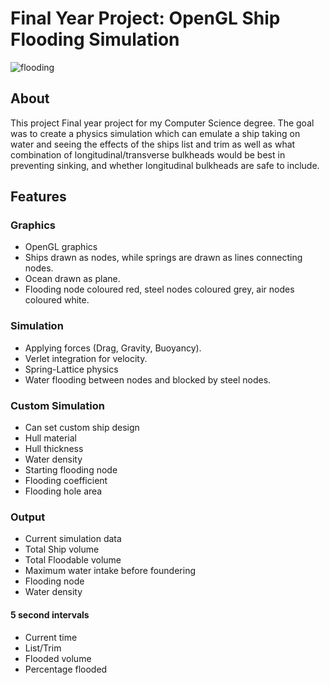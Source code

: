 # Final Year Project: OpenGL Ship Flooding Simulation
![flooding](https://i.imgur.com/bhoK9Rt.png)
## About
This project Final year project for my Computer Science degree. The goal was to create a physics simulation which can emulate a ship taking on water and seeing the effects of the ships list and trim as well as what combination of longitudinal/transverse bulkheads would be best in preventing sinking, and whether longitudinal bulkheads are safe to include. 

## Features
### Graphics
- OpenGL graphics
- Ships drawn as nodes, while springs are drawn as lines connecting nodes.
- Ocean drawn as plane.
- Flooding node coloured red, steel nodes coloured grey, air nodes coloured white.
### Simulation
- Applying forces (Drag, Gravity, Buoyancy).
- Verlet integration for velocity.
- Spring-Lattice physics
- Water flooding between nodes and blocked by steel nodes.
### Custom Simulation
- Can set custom ship design
- Hull material
- Hull thickness
- Water density
- Starting flooding node
- Flooding coefficient
- Flooding hole area

### Output
- Current simulation data
- Total Ship volume
- Total Floodable volume
- Maximum water intake before foundering
- Flooding node
- Water density
#### 5 second intervals
- Current time
- List/Trim
- Flooded volume
- Percentage flooded
